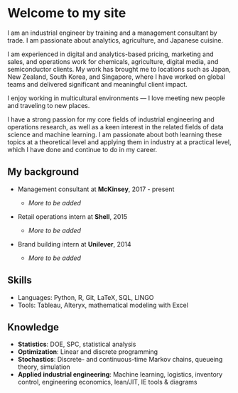 # Welcome to my site

I am an industrial engineer by training and a management consultant by trade. I am passionate about analytics, agriculture, and Japanese cuisine.

I am experienced in digital and analytics-based pricing, marketing and sales, and operations work for chemicals, agriculture, digital media, and semiconductor clients. My work has brought me to locations such as Japan, New Zealand, South Korea, and Singapore, where I have worked on global teams and delivered significant and meaningful client impact.

I enjoy working in multicultural environments — I love meeting new people and traveling to new places.

I have a strong passion for my core fields of industrial engineering and operations research, as well as a keen interest in the related fields of data science and machine learning. I am passionate about both learning these topics at a theoretical level and applying them in industry at a practical level, which I have done and continue to do in my career.

## My background

- Management consultant at **McKinsey**, 2017 - present
  - *More to be added*

- Retail operations intern at **Shell**, 2015
  - *More to be added*
  
- Brand building intern at **Unilever**, 2014
  - *More to be added*

## Skills

- Languages: Python, R, Git, LaTeX, SQL, LINGO
- Tools: Tableau, Alteryx, mathematical modeling with Excel

## Knowledge

- **Statistics**: DOE, SPC, statistical analysis
- **Optimization**: Linear and discrete programming
- **Stochastics**: Discrete- and continuous-time Markov chains, queueing theory, simulation
- **Applied industrial engineering**: Machine learning, logistics, inventory control, engineering economics, lean/JIT, IE tools & diagrams 
